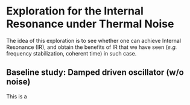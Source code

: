 # Exploration for the Internal Resonance under Thermal Noise
The idea of this exploration is to see whether one can achieve Internal Resonance (IR), and obtain the benefits of IR that we have seen (*e.g.* frequency stabilization, coherent time) in such case. 

## Baseline study: Damped driven oscillator (w/o noise)
This is a 